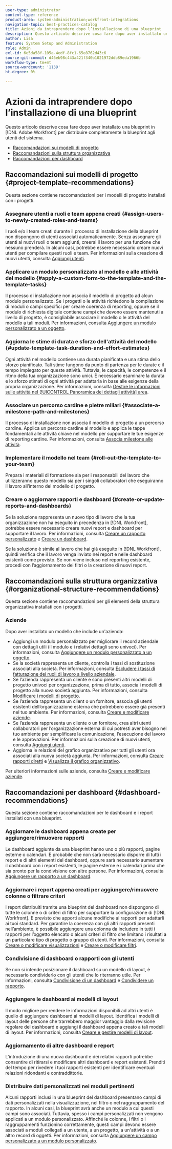 ```yaml
---
user-type: administrator
content-type: reference
product-area: system-administration;workfront-integrations
navigation-topic: best-practices-catalog
title: Azioni da intraprendere dopo l’installazione di una blueprint
description: Questo articolo descrive cosa fare dopo aver installato una blueprint in [!DNL Adobe Workfront] per distribuire completamente la blueprint agli utenti del sistema.
author: Lisa
feature: System Setup and Administration
role: Admin
exl-id: 6e5da58f-105a-4edf-8fc1-65e8762d43c6
source-git-commit: d46eb98c443a421f340b1021972ddb89eda1966b
workflow-type: tm+mt
source-wordcount: '1139'
ht-degree: 0%

---
```


# Azioni da intraprendere dopo l’installazione di una blueprint

Questo articolo descrive cosa fare dopo aver installato una blueprint in [!DNL Adobe Workfront] per distribuire completamente la blueprint agli utenti del sistema.

* [Raccomandazioni sui modelli di progetto](#project-template-recommendations)
* [Raccomandazioni sulla struttura organizzativa](#organizational-structure-recommendations)
* [Raccomandazioni per dashboard](#dashboard-recommendations)

## Raccomandazioni sui modelli di progetto {#project-template-recommendations}

Questa sezione contiene raccomandazioni per i modelli di progetto installati con i progetti.

### Assegnare utenti a ruoli e team appena creati {#assign-users-to-newly-created-roles-and-teams}

I ruoli e/o i team creati durante il processo di installazione della blueprint non dispongono di utenti associati automaticamente. Senza assegnare gli utenti ai nuovi ruoli o team aggiunti, creerai il lavoro per una funzione che nessuno prenderà. In alcuni casi, potrebbe essere necessario creare nuovi utenti per compilare questi ruoli e team. Per informazioni sulla creazione di nuovi utenti, consulta [Aggiungi utenti](../../administration-and-setup/add-users/create-and-manage-users/add-users.md).

### Applicare un modulo personalizzato al modello e alle attività del modello {#apply-a-custom-form-to-the-template-and-the-template-tasks}

Il processo di installazione non associa il modello di progetto ad alcun modulo personalizzato. Se i progetti o le attività richiedono la compilazione di moduli o campi specifici per creare coerenza di reporting, oppure se il modulo di richiesta digitale contiene campi che devono essere mantenuti a livello di progetto, è consigliabile associare il modello o le attività del modello a tali moduli. Per informazioni, consulta [Aggiungere un modulo personalizzato a un oggetto](../../workfront-basics/work-with-custom-forms/add-a-custom-form-to-an-object.md).

### Aggiorna le stime di durata e sforzo dell&#39;attività del modello {#update-template-task-duration-and-effort-estimates}

Ogni attività nel modello contiene una durata pianificata e una stima dello sforzo pianificato. Tali stime fungono da punto di partenza per le durate e il tempo impiegato per queste attività. Tuttavia, le capacità, le competenze e il ritmo della tua organizzazione sono unici. È necessario esaminare la durata e lo sforzo stimati di ogni attività per adattarla in base alle esigenze della propria organizzazione. Per informazioni, consulta [Gestire le informazioni sulle attività nel [!UICONTROL Panoramica dei dettagli attività] area](../../manage-work/tasks/manage-tasks/task-information-in-overview.md).

### Associare un percorso cardine e pietre miliari {#associate-a-milestone-path-and-milestones}

Il processo di installazione non associa il modello di progetto a un percorso cardine. Applica un percorso cardine al modello e applica le tappe fondamentali alle attività chiave nel modello per supportare le tue esigenze di reporting cardine. Per informazioni, consulta [Associa milestone alle attività](../../manage-work/tasks/manage-tasks/associate-milestones-with-tasks.md).

### Implementare il modello nel team {#roll-out-the-template-to-your-team}

Prepara i materiali di formazione sia per i responsabili del lavoro che utilizzeranno questo modello sia per i singoli collaboratori che eseguiranno il lavoro all’interno del modello di progetto.

### Creare o aggiornare rapporti e dashboard {#create-or-update-reports-and-dashboards}

Se la soluzione rappresenta un nuovo tipo di lavoro che la tua organizzazione non ha eseguito in precedenza in [!DNL Workfront], potrebbe essere necessario creare nuovi report e dashboard per supportare il lavoro. Per informazioni, consulta [Creare un rapporto personalizzato](../../reports-and-dashboards/reports/creating-and-managing-reports/create-custom-report.md) e [Creare un dashboard](../../reports-and-dashboards/dashboards/creating-and-managing-dashboards/create-dashboard.md).

Se la soluzione è simile al lavoro che hai già eseguito in [!DNL Workfront], quindi verifica che il lavoro venga inviato nei report e nelle dashboard esistenti come previsto. Se non viene incluso nel reporting esistente, procedi con l’aggiornamento dei filtri o la creazione di nuovi report.

## Raccomandazioni sulla struttura organizzativa {#organizational-structure-recommendations}

Questa sezione contiene raccomandazioni per gli elementi della struttura organizzativa installati con i progetti.

### Aziende

Dopo aver installato un modello che include un&#39;azienda:

* Aggiungi un modulo personalizzato per migliorare il record aziendale con dettagli utili (il modulo e i relativi dettagli sono univoci). Per informazioni, consulta [Aggiungere un modulo personalizzato a un oggetto](../../workfront-basics/work-with-custom-forms/add-a-custom-form-to-an-object.md).
* Se la società rappresenta un cliente, controlla i tassi di sostituzione associati alla società. Per informazioni, consulta [Escludere i tassi di fatturazione dei ruoli di lavoro a livello aziendale](../../administration-and-setup/set-up-workfront/organizational-setup/override-job-role-billing-rates-company-level.md).
* Se l’azienda rappresenta un cliente e sono presenti altri modelli di progetto univoci per organizzazione, prima di tutto, associa i modelli di progetto alla nuova società aggiunta. Per informazioni, consulta [Modificare i modelli di progetto](../../manage-work/projects/create-and-manage-templates/edit-templates.md).
* Se l’azienda rappresenta un client o un fornitore, associa gli utenti esistenti dell’organizzazione esterna che potrebbero essere già presenti nel tuo ambiente. Per informazioni, consulta [Creare e modificare aziende](../../administration-and-setup/set-up-workfront/organizational-setup/create-and-edit-companies.md).
* Se l’azienda rappresenta un cliente o un fornitore, crea altri utenti collaboratori per l’organizzazione esterna di cui potresti aver bisogno nel tuo ambiente per semplificare la comunicazione, l’esecuzione del lavoro e le approvazioni. Per informazioni sulla creazione di nuovi utenti, consulta [Aggiungi utenti](../../administration-and-setup/add-users/create-and-manage-users/add-users.md).
* Aggiorna le relazioni del grafico organizzativo per tutti gli utenti ora associati alla nuova società aggiunta. Per informazioni, consulta [Creare rapporti diretti](../../administration-and-setup/add-users/create-and-manage-users/create-direct-reports.md) e [Visualizza il grafico organizzativo](../../people-teams-and-groups/work-directly-with-others/view-the-org-chart.md).

Per ulteriori informazioni sulle aziende, consulta [Creare e modificare aziende](../../administration-and-setup/set-up-workfront/organizational-setup/create-and-edit-companies.md).

## Raccomandazioni per dashboard {#dashboard-recommendations}

Questa sezione contiene raccomandazioni per le dashboard e i report installati con una blueprint.

### Aggiornare le dashboard appena create per aggiungere/rimuovere rapporti

Le dashboard aggiunte da una blueprint hanno uno o più rapporti, pagine esterne o calendari. È probabile che non sarà necessario disporre di tutti i report e di altri elementi del dashboard, oppure sarà necessario aumentare il dashboard con i report esistenti, le pagine esterne e i calendari prima che sia pronto per la condivisione con altre persone. Per informazioni, consulta [Aggiungere un rapporto a un dashboard](/help/quicksilver/reports-and-dashboards/dashboards/creating-and-managing-dashboards/add-report-dashboard.md).

### Aggiornare i report appena creati per aggiungere/rimuovere colonne o filtrare criteri

I report distribuiti tramite una blueprint del dashboard non dispongono di tutte le colonne o di criteri di filtro per supportare la configurazione di [!DNL Workfront]. È previsto che apporti alcune modifiche ai rapporti per adattarli ai tuoi standard. Per garantire la coerenza con gli altri rapporti presenti nell’ambiente, è possibile aggiungere una colonna da includere in tutti i rapporti per l’oggetto elencato o alcuni criteri di filtro che limitano i risultati a un particolare tipo di progetto o gruppo di utenti. Per informazioni, consulta [Creare o modificare visualizzazioni](/help/quicksilver/reports-and-dashboards/reports/reporting-elements/create-edit-views.md) e [Creare o modificare filtri](/help/quicksilver/reports-and-dashboards/reports/reporting-elements/create-filters.md).

### Condivisione di dashboard o rapporti con gli utenti

Se non si intende posizionare il dashboard su un modello di layout, è necessario condividerlo con gli utenti che lo riterranno utile. Per informazioni, consulta [Condivisione di un dashboard](/help/quicksilver/reports-and-dashboards/dashboards/creating-and-managing-dashboards/share-dashboard.md) e [Condividere un rapporto](/help/quicksilver/reports-and-dashboards/reports/creating-and-managing-reports/share-report.md).

### Aggiungere le dashboard ai modelli di layout

Il modo migliore per rendere le informazioni disponibili ad altri utenti è quello di aggiungere dashboard ai modelli di layout. Identifica i modelli di layout delle persone che trarrebbero maggior vantaggio dalla revisione regolare del dashboard e aggiungi il dashboard appena creato a tali modelli di layout. Per informazioni, consulta [Creare e gestire modelli di layout](/help/quicksilver/administration-and-setup/customize-workfront/use-layout-templates/create-and-manage-layout-templates.md).

### Aggiornamento di altre dashboard e report

L’introduzione di una nuova dashboard e dei relativi rapporti potrebbe consentire di ritirarsi e modificare altri dashboard e report esistenti. Prenditi del tempo per rivedere i tuoi rapporti esistenti per identificare eventuali relazioni ridondanti e contraddittorie.

### Distribuire dati personalizzati nei moduli pertinenti

Alcuni rapporti inclusi in una blueprint del dashboard presentano campi di dati personalizzati nella visualizzazione, nel filtro o nel raggruppamento del rapporto. In alcuni casi, la blueprint avrà anche un modulo a cui questi campi sono associati. Tuttavia, spesso i campi personalizzati non vengono applicati a un modulo personalizzato. Affinché le colonne, i filtri o i raggruppamenti funzionino correttamente, questi campi devono essere associati a moduli collegati a un utente, a un progetto, a un&#39;attività o a un altro record di oggetti. Per informazioni, consulta [Aggiungere un campo personalizzato a un modulo personalizzato](/help/quicksilver/administration-and-setup/customize-workfront/create-manage-custom-forms/add-a-custom-field-to-a-custom-form.md).
